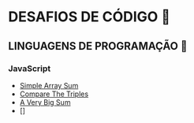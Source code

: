 # DESAFIOS DE CÓDIGO :rocket:

## LINGUAGENS DE PROGRAMAÇÃO :robot:

### JavaScript
- [Simple Array Sum](https://www.hackerrank.com/challenges/simple-array-sum/problem?isFullScreen=true)
- [Compare The Triples](https://www.hackerrank.com/challenges/compare-the-triplets/problem?isFullScreen=true)
- [A Very Big Sum](https://www.hackerrank.com/challenges/a-very-big-sum/problem?isFullScreen=true)
- []


